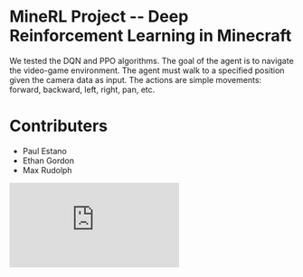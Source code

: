 # MineRL Project -- Deep Reinforcement Learning in Minecraft
We tested the DQN and PPO algorithms. The goal of the agent is to navigate the video-game environment. The agent must walk to a specified position given the camera data as input. The actions are simple movements: forward, backward, left, right, pan, etc.

# Contributers
* Paul Estano
* Ethan Gordon
* Max Rudolph

![Project Paper](https://github.com/egordon9dev/MineRL-Project/blob/master/cs4803_final_project.pdf)
